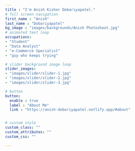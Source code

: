 ```yaml
---
title : "I'm Anish Kishor Dobariyapatel."
# full screen navigation
first_name : "Anish"
last_name : "Dobariyapatel"
bg_image : "images/backgrounds/Anish Photoshoot.jpg"
# animated text loop
occupations:
- "Student"
- "Data Analyst"
- "e-Commerce Specialist"
- "guy who keeps trying"

# slider background image loop
slider_images:
- "images/slider/slider-1.jpg"
- "images/slider/slider-2.jpg"
- "images/slider/slider-3.jpg"

# button
button:
  enable : true
  label : "About Me"
  link : "https://anish-dobariyapatel.netlify.app/#about"


# custom style
custom_class: "" 
custom_attributes: "" 
custom_css: ""

---
```

